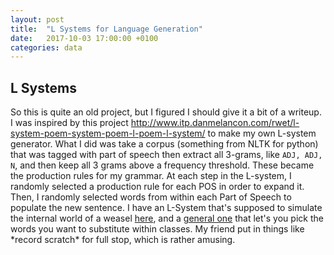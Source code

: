 ```yaml
---
layout: post
title:  "L Systems for Language Generation"
date:   2017-10-03 17:00:00 +0100
categories: data
---
```


## L Systems
So this is quite an old project, but I figured I should give it a bit of a
writeup. I was inspired by this project <http://www.itp.danmelancon.com/rwet/l-system-poem-system-poem-l-poem-l-system/>  to make my own L-system generator.
What I did was take a corpus (something from NLTK for python) that was tagged
with part of speech then extract all 3-grams, like
``ADJ, ADJ, N``, and then keep all 3 grams above a frequency threshold.
These became the production rules for my grammar. At each step in the L-system,
I randomly selected a production rule for each POS in order to expand it.
Then, I randomly selected words from within each Part of Speech to populate
the new sentence. I have an L-System that's supposed to simulate the
internal world of a weasel [here](/l_systems/weasel.html), and a
[general one](/l_systems/l-system.html)
that let's you pick the words you want to substitute within classes. My friend
put in things like \*record scratch\* for full stop, which is rather amusing.
